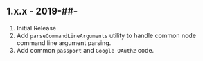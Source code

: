 ## 1.x.x - 2019-##-

1. Initial Release
2. Add `parseCommandLineArguments` utility to handle common node command
   line argument parsing.
3. Add common `passport` and `Google OAuth2` code.
